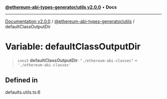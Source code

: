 [**@ethereum-abi-types-generator/utils v2.0.0**](../README.md) • **Docs**

***

[Documentation v2.0.0](../../../packages.md) / [@ethereum-abi-types-generator/utils](../README.md) / defaultClassOutputDir

# Variable: defaultClassOutputDir

> `const` **defaultClassOutputDir**: `"./ethereum-abi-classes"` = `'./ethereum-abi-classes'`

## Defined in

defaults.utils.ts:6
